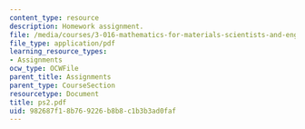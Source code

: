 ```yaml
---
content_type: resource
description: Homework assignment.
file: /media/courses/3-016-mathematics-for-materials-scientists-and-engineers-fall-2005/982687f18b769226b8b8c1b3b3ad0faf_ps2.pdf
file_type: application/pdf
learning_resource_types:
- Assignments
ocw_type: OCWFile
parent_title: Assignments
parent_type: CourseSection
resourcetype: Document
title: ps2.pdf
uid: 982687f1-8b76-9226-b8b8-c1b3b3ad0faf
---
```

